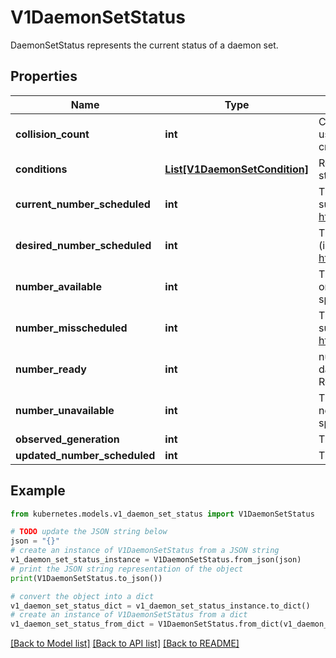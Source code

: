 # V1DaemonSetStatus

DaemonSetStatus represents the current status of a daemon set.

## Properties

Name | Type | Description | Notes
------------ | ------------- | ------------- | -------------
**collision_count** | **int** | Count of hash collisions for the DaemonSet. The DaemonSet controller uses this field as a collision avoidance mechanism when it needs to create the name for the newest ControllerRevision. | [optional] 
**conditions** | [**List[V1DaemonSetCondition]**](V1DaemonSetCondition.md) | Represents the latest available observations of a DaemonSet&#39;s current state. | [optional] 
**current_number_scheduled** | **int** | The number of nodes that are running at least 1 daemon pod and are supposed to run the daemon pod. More info: https://kubernetes.io/docs/concepts/workloads/controllers/daemonset/ | [default to 0]
**desired_number_scheduled** | **int** | The total number of nodes that should be running the daemon pod (including nodes correctly running the daemon pod). More info: https://kubernetes.io/docs/concepts/workloads/controllers/daemonset/ | [default to 0]
**number_available** | **int** | The number of nodes that should be running the daemon pod and have one or more of the daemon pod running and available (ready for at least spec.minReadySeconds) | [optional] 
**number_misscheduled** | **int** | The number of nodes that are running the daemon pod, but are not supposed to run the daemon pod. More info: https://kubernetes.io/docs/concepts/workloads/controllers/daemonset/ | [default to 0]
**number_ready** | **int** | numberReady is the number of nodes that should be running the daemon pod and have one or more of the daemon pod running with a Ready Condition. | [default to 0]
**number_unavailable** | **int** | The number of nodes that should be running the daemon pod and have none of the daemon pod running and available (ready for at least spec.minReadySeconds) | [optional] 
**observed_generation** | **int** | The most recent generation observed by the daemon set controller. | [optional] 
**updated_number_scheduled** | **int** | The total number of nodes that are running updated daemon pod | [optional] 

## Example

```python
from kubernetes.models.v1_daemon_set_status import V1DaemonSetStatus

# TODO update the JSON string below
json = "{}"
# create an instance of V1DaemonSetStatus from a JSON string
v1_daemon_set_status_instance = V1DaemonSetStatus.from_json(json)
# print the JSON string representation of the object
print(V1DaemonSetStatus.to_json())

# convert the object into a dict
v1_daemon_set_status_dict = v1_daemon_set_status_instance.to_dict()
# create an instance of V1DaemonSetStatus from a dict
v1_daemon_set_status_from_dict = V1DaemonSetStatus.from_dict(v1_daemon_set_status_dict)
```
[[Back to Model list]](../README.md#documentation-for-models) [[Back to API list]](../README.md#documentation-for-api-endpoints) [[Back to README]](../README.md)


